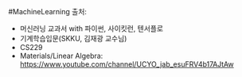 #MachineLearning
출처: 
- 머신러닝 교과서 with 파이썬, 사이킷런, 텐서플로 
- 기계학습입문(SKKU, 김재광 교수님)
- CS229
- Materials/Linear Algebra: https://www.youtube.com/channel/UCYO_jab_esuFRV4b17AJtAw
